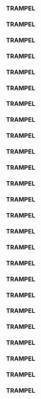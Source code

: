 ### TRAMPEL   
### TRAMPEL   
### TRAMPEL   
### TRAMPEL   
### TRAMPEL   
### TRAMPEL   
### TRAMPEL   
### TRAMPEL   
### TRAMPEL   
### TRAMPEL   
### TRAMPEL   
### TRAMPEL   
### TRAMPEL   
### TRAMPEL   
### TRAMPEL   
### TRAMPEL   
### TRAMPEL   
### TRAMPEL   
### TRAMPEL   
### TRAMPEL   
### TRAMPEL   
### TRAMPEL   
### TRAMPEL   
### TRAMPEL   
### TRAMPEL